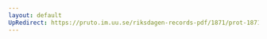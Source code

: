 ```yaml
---
layout: default
UpRedirect: https://pruto.im.uu.se/riksdagen-records-pdf/1871/prot-1871--fk--503.pdf
---
```

